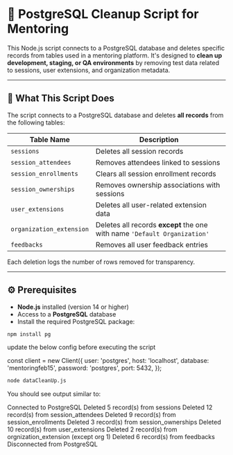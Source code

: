 # 🧹 PostgreSQL Cleanup Script for Mentoring

This Node.js script connects to a PostgreSQL database and deletes specific records from tables used in a mentoring platform. It's designed to **clean up development, staging, or QA environments** by removing test data related to sessions, user extensions, and organization metadata.

---

## 📄 What This Script Does

The script connects to a PostgreSQL database and deletes **all records** from the following tables:

| Table Name               | Description                                                               |
| ------------------------ | ------------------------------------------------------------------------- |
| `sessions`               | Deletes all session records                                               |
| `session_attendees`      | Removes attendees linked to sessions                                      |
| `session_enrollments`    | Clears all session enrollment records                                     |
| `session_ownerships`     | Removes ownership associations with sessions                              |
| `user_extensions`        | Deletes all user-related extension data                                   |
| `organization_extension` | Deletes all records **except** the one with name `'Default Organization'` |
| `feedbacks`              | Removes all user feedback entries                                         |

Each deletion logs the number of rows removed for transparency.

---

## ⚙️ Prerequisites

-   **Node.js** installed (version 14 or higher)
-   Access to a **PostgreSQL** database
-   Install the required PostgreSQL package:

```bash
npm install pg
```

update the below config before executing the script

const client = new Client({
user: 'postgres',
host: 'localhost',
database: 'mentoringfeb15',
password: 'postgres',
port: 5432,
});

```bash
node dataCleanUp.js
```

You should see output similar to:

Connected to PostgreSQL
Deleted 5 record(s) from sessions
Deleted 12 record(s) from session_attendees
Deleted 9 record(s) from session_enrollments
Deleted 3 record(s) from session_ownerships
Deleted 10 record(s) from user_extensions
Deleted 2 record(s) from orgnization_extension (except org 1)
Deleted 6 record(s) from feedbacks
Disconnected from PostgreSQL
